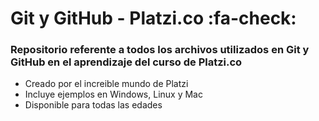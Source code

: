 # Git y GitHub - Platzi.co :fa-check:

### **Repositorio referente a todos los archivos utilizados en Git y GitHub en el aprendizaje del curso de Platzi.co**

* Creado por el increible mundo de Platzi
* Incluye ejemplos en Windows, Linux y Mac
* Disponible para todas las edades